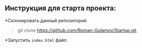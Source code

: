 ## Инструкция для старта проекта:

*Склонировать данный репозиторий
>git clone https://github.com/Roman-Gulamov/Startup.git

*Запустить `index.html` файл.